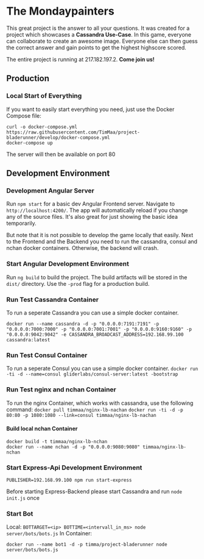 # The Mondaypainters

This great project is the answer to all your questions.
It was created for a project which showcases a **Cassandra Use-Case**.
In this game, everyone can collaborate to create an awesome image. Everyone else can then guess the correct answer and gain points to get the highest highscore scored.

The entire project is running at 217.182.197.2. **Come join us!**


## Production

### Local Start of Everything
If you want to easily start everything you need, just use the Docker Compose file: 

```
curl -o docker-compose.yml https://raw.githubusercontent.com/TimMaa/project-bladerunner/develop/docker-compose.yml
docker-compose up
```

The server will then be available on port 80


## Development Environment

### Development Angular Server

Run `npm start` for a basic dev Angular Frontend server. Navigate to `http://localhost:4200/`. 
The app will automatically reload if you change any of the source files.
It's also great for just showing the basic idea temporarily.

But note that it is not possible to develop the game locally that easily. Next to the Frontend and the Backend you need to run the cassandra, consul and nchan docker containers. Otherwise, the backend will crash.

### Start Angular Development Environment

Run `ng build` to build the project. 
The build artifacts will be stored in the `dist/` directory. Use the `-prod` flag for a production build.

### Run Test Cassandra Container
To run a seperate Cassandra you can use a simple docker container.

`docker run --name cassandra -d -p "0.0.0.0:7191:7191" -p "0.0.0.0:7000:7000" -p "0.0.0.0:7001:7001" -p "0.0.0.0:9160:9160" -p "0.0.0.0:9042:9042" -e CASSANDRA_BROADCAST_ADDRESS=192.168.99.100 cassandra:latest`


### Run Test Consul Container
To run a seperate Consul you can use a simple docker container.
`docker run -ti -d --name=consul gliderlabs/consul-server:latest -bootstrap`

### Run Test nginx and nchan Container
To run the nginx Container, which works with cassandra, use the following command:
`docker pull timmaa/nginx-lb-nachan`
`docker run -ti -d -p 80:80 -p 1080:1080 --link=consul timmaa/nginx-lb-nachan`
  
#### Build local nchan Container
```cd /nchan
docker build -t timmaa/nginx-lb-nchan
docker run --name nchan -d -p "0.0.0.0:9080:9080" timmaa/nginx-lb-nchan
```


### Start Express-Api Development Environment
`PUBLISHER=192.168.99.100 npm run start-express`

Before starting Express-Backend please start Cassandra and run `node init.js` once

### Start Bot
Local:
`BOTTARGET=<ip> BOTTIME=<intervall_in_ms> node server/bots/bots.js` 
In Container:

`docker run --name bot1 -d -p timma/project-bladerunner node server/bots/bots.js`
